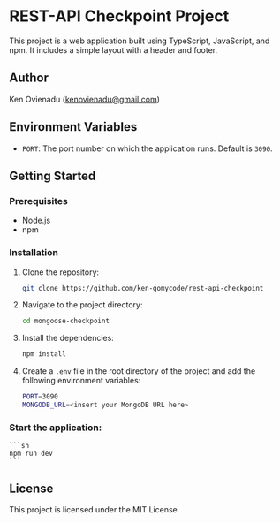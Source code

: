 # REST-API Checkpoint Project

This project is a web application built using TypeScript, JavaScript, and npm. It includes a simple layout with a header and footer.

## Author

Ken Ovienadu (kenovienadu@gmail.com)

## Environment Variables

- `PORT`: The port number on which the application runs. Default is `3090`.

## Getting Started

### Prerequisites

- Node.js 
- npm

### Installation

1. Clone the repository:
    ```sh
    git clone https://github.com/ken-gomycode/rest-api-checkpoint
    ```
2. Navigate to the project directory:
    ```sh
    cd mongoose-checkpoint
    ```
3. Install the dependencies:
    ```sh
    npm install
    ```
4. Create a `.env` file in the root directory of the project and add the following environment variables:
    ```sh
    PORT=3090
    MONGODB_URL=<insert your MongoDB URL here>
    ```

### Start the application:

    ```sh
    npm run dev
    ```

## License

This project is licensed under the MIT License.
